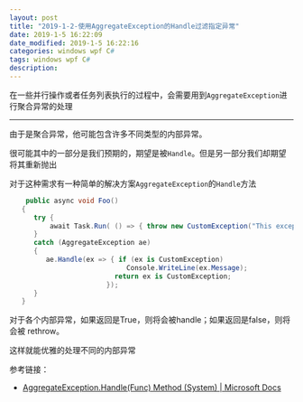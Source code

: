 ```yaml
---
layout: post
title: "2019-1-2-使用AggregateException的Handle过滤指定异常"
date: 2019-1-5 16:22:09
date_modified: 2019-1-5 16:22:16
categories: windows wpf C#
tags: windows wpf C#
description: 
---
```


在一些并行操作或者任务列表执行的过程中，会需要用到`AggregateException`进行聚合异常的处理

-----

由于是聚合异常，他可能包含许多不同类型的内部异常。

很可能其中的一部分是我们预期的，期望是被`Handle`。但是另一部分我们却期望将其重新抛出

对于这种需求有一种简单的解决方案`AggregateException`的`Handle`方法

```C#
	public async void Foo()
   {
      try {
          await Task.Run( () => { throw new CustomException("This exception is expected!"); } );
      }
      catch (AggregateException ae)
      {
         ae.Handle(ex => { if (ex is CustomException)
                             Console.WriteLine(ex.Message);
                          return ex is CustomException;
                        });
      }
   }
```

对于各个内部异常，如果返回是True，则将会被handle；如果返回是false，则将会被 rethrow。

这样就能优雅的处理不同的内部异常





参考链接：

- [AggregateException.Handle(Func) Method (System) | Microsoft Docs](https://docs.microsoft.com/en-us/dotnet/api/system.aggregateexception.handle?view=netframework-4.7.2)





